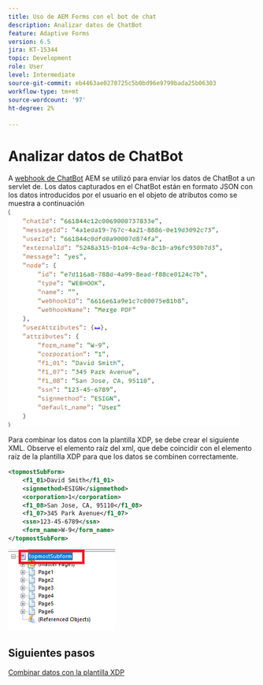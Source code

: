 ```yaml
---
title: Uso de AEM Forms con el bot de chat
description: Analizar datos de ChatBot
feature: Adaptive Forms
version: 6.5
jira: KT-15344
topic: Development
role: User
level: Intermediate
source-git-commit: eb4463ae0270725c5b0bd96e9799bada25b06303
workflow-type: tm+mt
source-wordcount: '97'
ht-degree: 2%

---
```


# Analizar datos de ChatBot

A [webhook de ChatBot](https://www.chatbot.com/help/webhooks/what-are-webhooks/) AEM se utilizó para enviar los datos de ChatBot a un servlet de.
Los datos capturados en el ChatBot están en formato JSON con los datos introducidos por el usuario en el objeto de atributos como se muestra a continuación
![chatbot-data](assets/chat-bot-data.png)

Para combinar los datos con la plantilla XDP, se debe crear el siguiente XML. Observe el elemento raíz del xml, que debe coincidir con el elemento raíz de la plantilla XDP para que los datos se combinen correctamente.


```xml
<topmostSubForm>
    <f1_01>David Smith</f1_01>
    <signmethod>ESIGN</signmethod>
    <corporation>1</corporation>
    <f1_08>San Jose, CA, 95110</f1_08>
    <f1_07>345 Park Avenue</f1_07>
    <ssn>123-45-6789</ssn>
    <form_name>W-9</form_name>
</topmostSubForm>
```

![xdp-template](assets/xdp-template.png)

## Siguientes pasos

[Combinar datos con la plantilla XDP](./merge-data-with-template.md)



